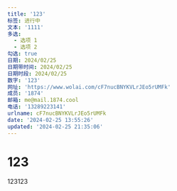 ```yaml
---
title: '123'
标签: 进行中
文本: '1111'
多选:
  - 选项 1
  - 选项 2
勾选: true
日期: 2024/02/25
日期带时间: 2024/02/25
日期时段: 2024/02/25
数字: '123'
网址: 'https://www.wolai.com/cF7nucBNYKVLrJEo5rUMFk'
成员: '1874'
邮箱: me@mail.1874.cool
电话: '13289223141'
urlname: cF7nucBNYKVLrJEo5rUMFk
date: '2024-02-25 13:55:26'
updated: '2024-02-25 21:35:06'
---
```

# 123

123123

